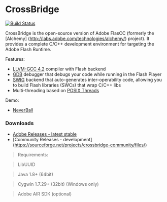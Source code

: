 # CrossBridge

[![Build Status](https://travis-ci.org/vpmedia/crossbridge.svg?branch=master)](https://travis-ci.org/vpmedia/crossbridge)

CrossBridge is the open-source version of Adobe FlasCC (formerly the [Alchemy] (http://labs.adobe.com/technologies/alchemy/) project). 
It provides a complete C/C++ development environment for targeting the Adobe Flash Runtime.  

Features:

* [LLVM-GCC 4.2](http://llvm.org) compiler with Flash backend
* [GDB](http://www.sourceware.org/gdb) debugger that debugs your code while running in the Flash Player
* [SWIG](http://www.swig.org) backend that auto-generates inter-operability code, allowing you to build Flash libraries (SWCs) that wrap C/C++ libs
* Multi-threading based on [POSIX Threads](https://en.wikipedia.org/wiki/POSIX_Threads)

Demo:

* [NeverBall](http://www.cmodule.org/neverball/)

### Downloads

* [Adobe Releases - latest stable](http://sourceforge.net/projects/crossbridge/files/)
* [Community Releases - development] (https://sourceforge.net/projects/crossbridge-community/files/)

> Requirements:

> LibUUID

> Java 1.8+ (64bit) 

> Cygwin 1.7.29+ (32bit) (Windows only)

> Adobe AIR SDK (optional)

